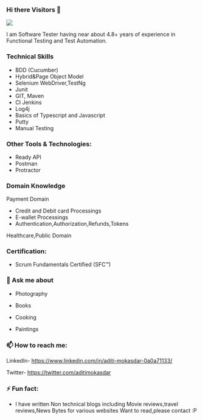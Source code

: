 ### Hi there Visitors 👋
![](https://komarev.com/ghpvc/?username=Aditim2410)

 I am Software Tester having near about 4.8+ years of experience in Functional Testing and Test Automation.
 
 
 ### Technical Skills

 - BDD (Cucumber) 
 - Hybrid&Page Object Model 
 - Selenium WebDriver,TestNg
 - Junit
- GIT, Maven
- CI Jenkins 
- Log4j
- Basics of Typescript and Javascript
- Putty
- Manual Testing


 ### Other Tools & Technologies:
- Ready API 
- Postman
- Protractor

### Domain Knowledge

  Payment Domain
- Credit and Debit card Processings
- E-wallet Processings
- Authentication,Authorization,Refunds,Tokens
 
 Healthcare,Public Domain


### Certification:
- Scrum Fundamentals Certified (SFC™)



### 💬 Ask me about

- Photography

- Books

- Cooking 

- Paintings

### 📫 How to reach me:

LinkedIn- https://www.linkedin.com/in/aditi-mokasdar-0a0a71133/

Twitter-  https://twitter.com/aditimokasdar


### ⚡ Fun fact: 

 - I have written Non technical blogs including Movie reviews,travel reviews,News Bytes for various websites
   Want to read,please contact :P
 
 

